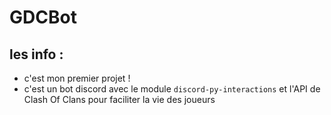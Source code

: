 # GDCBot

## les info :

- c'est mon premier projet !
- c'est un bot discord avec le module `discord-py-interactions` et l'API de Clash Of Clans pour faciliter la vie des joueurs 